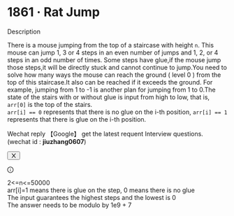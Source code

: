 <h1>1861 · Rat Jump</h1>
<div data-h5="false" class="content-wrapper-32rgvmtTEZlJxhYe-SXar4"><div class="sub-title-3tQamyyYH5-VXCEHKrzgsd with-action-3ISUSOCo8G5-PfWWWyKDb9">Description</div><div class="react-markdown react-markdown-2P3YjvgELb5tvqGDu8Rkkt"><p>There is a mouse jumping from the top of a staircase with height <code>n</code>. This mouse can jump 1, 3 or 4 steps in an even number of jumps and 1, 2, or 4 steps in an odd number of times. Some steps have glue,if the mouse jump those steps,it  will be directly stuck and cannot continue to jump.You need to solve how many ways the mouse can reach the ground ( level 0 ) from the top of this staircase.It also can be reached if it exceeds the ground. For example, jumping from 1 to -1 is another plan for jumping from 1 to 0.The state of the stairs with or without glue is input from high to low, that is, <code>arr[0]</code> is the top of the stairs.<br>
<code>arr[i] == 0</code> represents that there is no glue on the i-th position, <code>arr[i] == 1</code> represents that there is glue on the i-th position.</p></div><div data-show="true" class="ant-alert ant-alert-info ant-alert-with-description ant-alert-no-icon connection-21P0r67p-lWVq52n2_0CLV" role="alert" style="margin-bottom: 16px;"><div class="ant-alert-content"><div class="ant-alert-description"><div class="react-markdown react-markdown-2P3YjvgELb5tvqGDu8Rkkt"><p>Wechat reply  【Google】 get the latest requent Interview questions. (wechat id : <strong>jiuzhang0607</strong>)</p></div></div></div><button type="button" class="ant-alert-close-icon" tabindex="0"><span role="img" aria-label="close" class="anticon anticon-close"><svg viewBox="64 64 896 896" focusable="false" data-icon="close" width="1em" height="1em" fill="currentColor" aria-hidden="true"><path d="M563.8 512l262.5-312.9c4.4-5.2.7-13.1-6.1-13.1h-79.8c-4.7 0-9.2 2.1-12.3 5.7L511.6 449.8 295.1 191.7c-3-3.6-7.5-5.7-12.3-5.7H203c-6.8 0-10.5 7.9-6.1 13.1L459.4 512 196.9 824.9A7.95 7.95 0 00203 838h79.8c4.7 0 9.2-2.1 12.3-5.7l216.5-258.1 216.5 258.1c3 3.6 7.5 5.7 12.3 5.7h79.8c6.8 0 10.5-7.9 6.1-13.1L563.8 512z"></path></svg></span></button></div><div data-show="true" class="ant-alert ant-alert-info ant-alert-with-description notice-1ncxxfAmH3X1SpRYMMoH2g" role="alert"><span role="img" aria-label="info-circle" class="anticon anticon-info-circle ant-alert-icon"><svg viewBox="64 64 896 896" focusable="false" data-icon="info-circle" width="1em" height="1em" fill="currentColor" aria-hidden="true"><path d="M512 64C264.6 64 64 264.6 64 512s200.6 448 448 448 448-200.6 448-448S759.4 64 512 64zm0 820c-205.4 0-372-166.6-372-372s166.6-372 372-372 372 166.6 372 372-166.6 372-372 372z"></path><path d="M464 336a48 48 0 1096 0 48 48 0 10-96 0zm72 112h-48c-4.4 0-8 3.6-8 8v272c0 4.4 3.6 8 8 8h48c4.4 0 8-3.6 8-8V456c0-4.4-3.6-8-8-8z"></path></svg></span><div class="ant-alert-content"><div class="ant-alert-description"><div class="react-markdown react-markdown-2P3YjvgELb5tvqGDu8Rkkt"><p>2&lt;=n&lt;=50000<br>
arr[i]=1 means there is glue on the step, 0 means there is no glue<br>
The input guarantees the highest steps and the lowest is 0<br>
The answer needs to be modulo by 1e9 + 7</p></div></div></div></div></div>